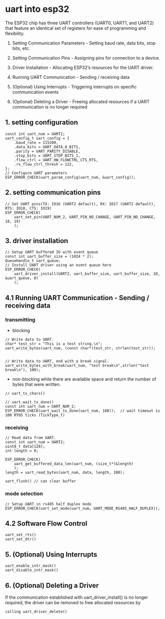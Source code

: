 # uart into esp32

The ESP32 chip has three UART controllers (UART0, UART1, and UART2) that feature an identical set of registers for ease of programming and flexibility.

1.    Setting Communication Parameters - Setting baud rate, data bits, stop bits, etc.

2.    Setting Communication Pins - Assigning pins for connection to a device.

3.    Driver Installation - Allocating ESP32’s resources for the UART driver.

4.    Running UART Communication - Sending / receiving data

5.    (Optional) Using Interrupts - Triggering interrupts on specific communication events

6.    (Optional) Deleting a Driver - Freeing allocated resources if a UART communication is no longer required



## 1. setting configuration

```
const int uart_num = UART2;
uart_config_t uart_config = {
    .baud_rate = 115200,
    .data_bits = UART_DATA_8_BITS,
    .parity = UART_PARITY_DISABLE,
    .stop_bits = UART_STOP_BITS_1,
    .flow_ctrl = UART_HW_FLOWCTRL_CTS_RTS,
    .rx_flow_ctrl_thresh = 122,
};
// Configure UART parameters
ESP_ERROR_CHECK(uart_param_config(uart_num, &uart_config));

```

## 2. setting communication pins

```
// Set UART pins(TX: IO16 (UART2 default), RX: IO17 (UART2 default), RTS: IO18, CTS: IO19)
ESP_ERROR_CHECK(
	uart_set_pin(UART_NUM_2, UART_PIN_NO_CHANGE, UART_PIN_NO_CHANGE, 18, 19)
	);
```



## 3. driver installation

```
// Setup UART buffered IO with event queue
const int uart_buffer_size = (1024 * 2);
QueueHandle_t uart_queue;
// Install UART driver using an event queue here
ESP_ERROR_CHECK(
	uart_driver_install(UART2, uart_buffer_size, uart_buffer_size, 10, &uart_queue, 0)
	);
```

## 4.1 Running UART Communication - Sending / receiving data


### transmitting

- blocking

```
// Write data to UART.
char* test_str = "This is a test string.\n";
uart_write_bytes(uart_num, (const char*)test_str, strlen(test_str));


// Write data to UART, end with a break signal.
uart_write_bytes_with_break(uart_num, "test break\n",strlen("test break\n"), 100);
```


- non-blocking while there are available space and return the number of bytes that were written.

```
// uart_tx_chars()

// uart_wait_tx_done()
const int uart_num = UART_NUM_2;
ESP_ERROR_CHECK(uart_wait_tx_done(uart_num, 100));  // wait timeout is 100 RTOS ticks (TickType_t)
```

### receiving



```
// Read data from UART.
const int uart_num = UART2;
uint8_t data[128];
int length = 0;

ESP_ERROR_CHECK(
	uart_get_buffered_data_len(uart_num, (size_t*)&length)
	);
length = uart_read_bytes(uart_num, data, length, 100);
```


```
uart_flush() // can clear buffer
```

### mode selection

```
// Setup UART in rs485 half duplex mode
ESP_ERROR_CHECK(uart_set_mode(uart_num, UART_MODE_RS485_HALF_DUPLEX));
```


## 4.2 Software Flow Control


```
uart_set_rts()
uart_set_dtr()
```



## 5. (Optional) Using Interrupts 

```
uart_enable_intr_mask() 
uart_disable_intr_mask() 
```



## 6. (Optional) Deleting a Driver

If the communication established with uart_driver_install() is no longer required, the driver can be removed to free allocated resources by

```
calling uart_driver_delete()
```